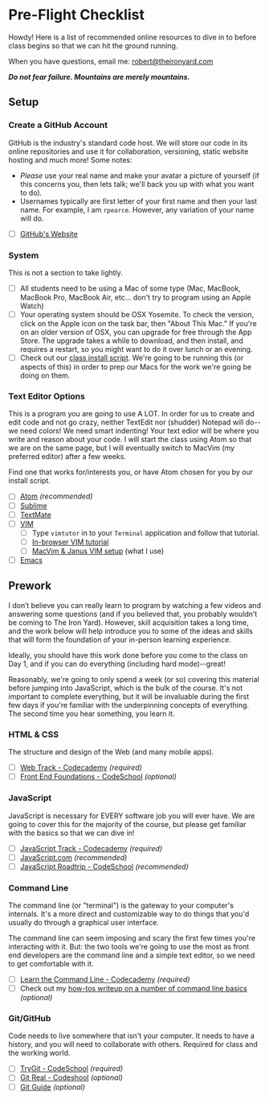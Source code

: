 # Pre-Flight Checklist
Howdy! Here is a list of recommended online resources to dive in to before class begins so that we can hit the ground running.

When you have questions, email me:
[robert@theironyard.com](mailto:robert@theironyard.com)

**_Do not fear failure. Mountains are merely mountains._**

## Setup

### Create a GitHub Account
GitHub is the industry's standard code host. We will store our code in its online repositories and use it for collaboration, versioning, static website hosting and much more! Some notes:
* _Please_ use your real name and make your avatar a picture of yourself (if this concerns you, then lets talk; we'll back you up with what you want to do).
* Usernames typically are first letter of your first name and then your last name. For example, I am `rpearce`. However, any variation of your name will do.

- [ ] [GitHub's Website](https://github.com)

### System
This is not a section to take lightly.
- [ ] All students need to be using a Mac of some type (Mac, MacBook, MacBook Pro, MacBook Air, etc... don't try to program using an Apple Watch)
- [ ] Your operating system should be OSX Yosemite. To check the version, click on the Apple icon on the task bar, then "About This Mac." If you're on an older version of OSX, you can upgrade for free through the App Store. The upgrade takes a while to download, and then install, and requires a restart, so you might want to do it over lunch or an evening.
- [ ] Check out our [class install script](https://gist.github.com/rpearce/0e4b8f02d7719a51e931). We're going to be running this (or aspects of this) in order to prep our Macs for the work we're going be doing on them.

### Text Editor Options
This is a program you are going to use A LOT. In order for us to create and edit code and not go crazy, neither TextEdit nor (shudder) Notepad will do--we need colors! We need smart indenting! Your text edior will be where you write and reason about your code. I will start the class using Atom so that we are on the same page, but I will eventually switch to MacVim (my preferred editor) after a few weeks.

Find one that works for/interests you, or have Atom chosen for you by our install script.
- [ ] [Atom](https://atom.io) _(recommended)_
- [ ] [Sublime](http://www.sublimetext.com)
- [ ] [TextMate](https://macromates.com/download)
- [ ] [VIM](http://en.wikipedia.org/wiki/Vim_%28text_editor%29)
  - [ ] Type `vimtutor` in to your `Terminal` application and follow that tutorial.
  - [ ] [In-browser VIM tutorial](http://www.openvim.com)
  - [ ] [MacVim & Janus VIM setup](https://github.com/carlhuda/janus) (what I use)
- [ ] [Emacs](http://emacsformacosx.com)

## Prework
I don’t believe you can really learn to program by watching a few videos and answering some questions (and if you believed that, you probably wouldn’t be coming to The Iron Yard). However, skill acquisition takes a long time, and the work below will help introduce you to some of the ideas and skills that will form the foundation of your in-person learning experience.

Ideally, you should have this work done before you come to the class on Day 1, and if you can do everything (including hard mode)--great!

Reasonably, we're going to only spend a week (or so) covering this material before jumping into JavaScript, which is the bulk of the course. It's not important to complete everything, but it will be invaluable during the first few days if you're familiar with the underpinning concepts of everything. The second time you hear something, you learn it.

### HTML & CSS
The structure and design of the Web (and many mobile apps).
- [ ] [Web Track - Codecademy](http://www.codecademy.com/tracks/web) _(required)_
- [ ] [Front End Foundations - CodeSchool](https://www.codeschool.com/courses/front-end-foundations) _(optional)_

### JavaScript
JavaScript is necessary for EVERY software job you will ever have. We are going to cover this for the majority of the course, but please get familiar with the basics so that we can dive in!
- [ ] [JavaScript Track - Codecademy](http://www.codecademy.com/tracks/javascript) _(required)_
- [ ] [JavaScript.com](http://www.javascript.com) _(recommended)_
- [ ] [JavaScript Roadtrip - CodeSchool](http://javascript-roadtrip.codeschool.com) _(recommended)_

### Command Line
The command line (or "terminal") is the gateway to your computer's internals. It's a more direct and customizable way to do things that you'd usually do through a graphical user interface.

The command line can seem imposing and scary the first few times you're interacting with it. But: the two tools we're going to use the most as front end developers are the command line and a simple text editor, so we need to get comfortable with it.
- [ ] [Learn the Command Line - Codecademy](https://www.codecademy.com/courses/learn-the-command-line) _(required)_
- [ ] Check out my [how-tos writeup on a number of command line basics](../how-tos/bash_basics.md) _(optional)_

### Git/GitHub
Code needs to live somewhere that isn't your computer. It needs to have a history, and you will need to collaborate with others. Required for class and the working world.
- [ ] [TryGit - CodeSchool](https://www.codeschool.com/courses/try-git) _(required)_
- [ ] [Git Real - Codeshool](https://www.codeschool.com/courses/git-real) _(optional)_
- [ ] [Git Guide](http://rogerdudler.github.io/git-guide) _(optional)_

